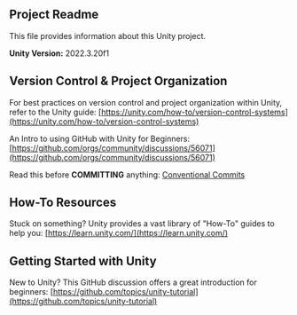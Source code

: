 ## Project Readme

This file provides information about this Unity project.

**Unity Version:** 2022.3.20f1

## Version Control & Project Organization

For best practices on version control and project organization within Unity, refer to the Unity guide: [https://unity.com/how-to/version-control-systems](https://unity.com/how-to/version-control-systems)

An Intro to using GitHub with Unity for Beginners: [https://github.com/orgs/community/discussions/56071](https://github.com/orgs/community/discussions/56071)

Read this before **COMMITTING** anything: [Conventional Commits](https://www.conventionalcommits.org/en/v1.0.0/)

## How-To Resources

Stuck on something? Unity provides a vast library of "How-To" guides to help you: [https://learn.unity.com/](https://learn.unity.com/)

## Getting Started with Unity

New to Unity? This GitHub discussion offers a great introduction for beginners: [https://github.com/topics/unity-tutorial](https://github.com/topics/unity-tutorial)

